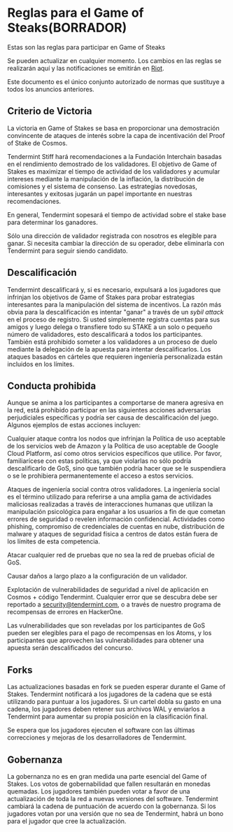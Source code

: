 # Reglas para el Game of Steaks(BORRADOR)

Estas son las reglas para participar en Game of Steaks

Se pueden actualizar en cualquier momento. Los cambios en las reglas se realizarán aquí y las notificaciones se emitirán en [Riot](https://matrix.to/#/!hEuEYSWKomxnWlSKqi:matrix.org?via=matrix.org&via=matrix.bitple.com&via=t2bot.io).

Este documento es el único conjunto autorizado de normas que sustituye a todos los anuncios anteriores.

## Criterio de Victoria

La victoria en Game of Stakes se basa en proporcionar una demostración convincente de ataques de interés sobre la capa de incentivación del Proof of Stake de Cosmos.

Tendermint Stiff hará recomendaciones a la Fundación Interchain basadas en el rendimiento demostrado de los validadores. El objetivo de Game of Stakes es maximizar el tiempo de actividad de los validadores y acumular intereses mediante la manipulación de la inflación, la distribución de comisiones y el sistema de consenso. Las estrategias novedosas, interesantes y exitosas jugarán un papel importante en nuestras recomendaciones.

En general, Tendermint sopesará el tiempo de actividad sobre el stake base para determinar los ganadores.

Sólo una dirección de validador registrada con nosotros es elegible para ganar. Si necesita cambiar la dirección de su operador, debe eliminarla con Tendermint para seguir siendo candidato.


## Descalificación

Tendermint descalificará y, si es necesario, expulsará a los jugadores que infrinjan los objetivos de Game of Stakes para probar estrategias interesantes para la manipulación del sistema de incentivos.
La razón más obvia para la descalificación es intentar "ganar" a través de un _sybil attack_ en el proceso de registro.
Si usted simplemente registra cuentas para sus amigos y luego delega o transfiere todo su STAKE a un solo o pequeño número de validadores, esto descalificará a todos los participantes.
También está prohibido someter a los validadores a un proceso de duelo mediante la delegación de la apuesta para intentar descalificarlos.
Los ataques basados en cárteles que requieren ingeniería personalizada están incluidos en los límites.

## Conducta prohibida

Aunque se anima a los participantes a comportarse de manera agresiva en la red, está prohibido participar en las siguientes acciones adversarias perjudiciales específicas y podría ser causa de descalificación del juego.
Algunos ejemplos de estas acciones incluyen:

Cualquier ataque contra los nodos que infrinjan la Política de uso aceptable de los servicios web de Amazon y la Política de uso aceptable de Google Cloud Platform, así como otros servicios específicos que utilice.
Por favor, familiarícese con estas políticas, ya que violarlas no sólo podría descalificarlo de GoS, sino que también podría hacer que se le suspendiera o se le prohibiera permanentemente el acceso a estos servicios.

Ataques de ingeniería social contra otros validadores. La ingeniería social es el término utilizado para referirse a una amplia gama de actividades maliciosas realizadas a través de interacciones humanas que utilizan la manipulación psicológica para engañar a los usuarios a fin de que cometan errores de seguridad o revelen información confidencial.
Actividades como phishing, compromiso de credenciales de cuentas en nube, distribución de malware y ataques de seguridad física a centros de datos están fuera de los límites de esta competencia.

Atacar cualquier red de pruebas que no sea la red de pruebas oficial de GoS.

Causar daños a largo plazo a la configuración de un validador.

Explotación de vulnerabilidades de seguridad a nivel de aplicación en Cosmos + código Tendermint. Cualquier error que se descubra debe ser reportado a security@tendermint.com, o a través de nuestro programa de recompensas de errores en HackerOne.

Las vulnerabilidades que son reveladas por los participantes de GoS pueden ser elegibles para el pago de recompensas en los Atoms, y los participantes que aprovechen las vulnerabilidades para obtener una apuesta serán descalificados del concurso.


## Forks

Las actualizaciones basadas en fork se pueden esperar durante el Game of Stakes. Tendermint notificará a los jugadores de la cadena que se está utilizando para puntuar a los jugadores. Si un cartel dobla su gasto en una cadena, los jugadores deben retener sus archivos WAL y enviarlos a Tendermint para aumentar su propia posición en la clasificación final.

Se espera que los jugadores ejecuten el software con las últimas correcciones y mejoras de los desarrolladores de Tendermint.

## Gobernanza

La gobernanza no es en gran medida una parte esencial del Game of Stakes. Los votos de gobernabilidad que fallen resultarán en monedas quemadas. Los jugadores también pueden votar a favor de una actualización de toda la red a nuevas versiones del software. Tendermint cambiará la cadena de puntuación de acuerdo con la gobernanza. Si los jugadores votan por una versión que no sea de Tendermint, habrá un bono para el jugador que cree la actualización.

 
 
 
 
 
 
 
 
 
 
 
 
 
